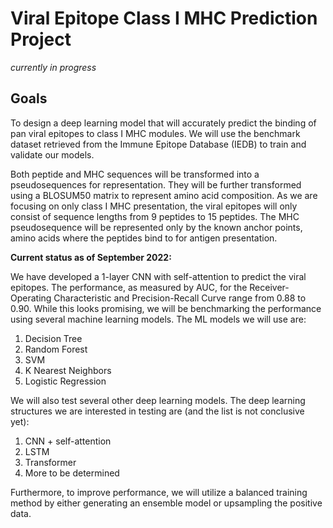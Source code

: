<h1> <b> Viral Epitope Class I MHC Prediction Project </b></h1>
<i> currently in progress </i>
<h2> Goals </h2>
<p> To design a deep learning model that will accurately predict the binding of pan viral epitopes to class I MHC modules. We will use the benchmark dataset retrieved from the Immune Epitope Database (IEDB) to train and validate our models. </p>
<p> Both peptide and MHC sequences will be transformed into a pseudosequences for representation. They will be further transformed using a BLOSUM50 matrix to represent amino acid composition. As we are focusing on only class I MHC presentation, the viral epitopes will only consist of sequence lengths from 9 peptides to 15 peptides. The MHC pseudosequence will be represented only by the known anchor points, amino acids where the peptides bind to for antigen presentation. </p>
<b> Current status as of September 2022: </b>
<p> We have developed a 1-layer CNN with self-attention to predict the viral epitopes. The performance, as measured by AUC, for the Receiver-Operating Characteristic and Precision-Recall Curve range from 0.88 to 0.90. While this looks promising, we will be benchmarking the performance using several machine learning models. The ML models we will use are: </p>
<ol>
<li> Decision Tree 
<li> Random Forest
<li> SVM
<li> K Nearest Neighbors
<li> Logistic Regression
</ol>
We will also test several other deep learning models. The deep learning structures we are interested in testing are (and the list is not conclusive yet):
<ol>
<li> CNN + self-attention
<li> LSTM
<li> Transformer
<li> More to be determined
</ol>
Furthermore, to improve performance, we will utilize a balanced training method by either generating an ensemble model or upsampling the positive data. 
